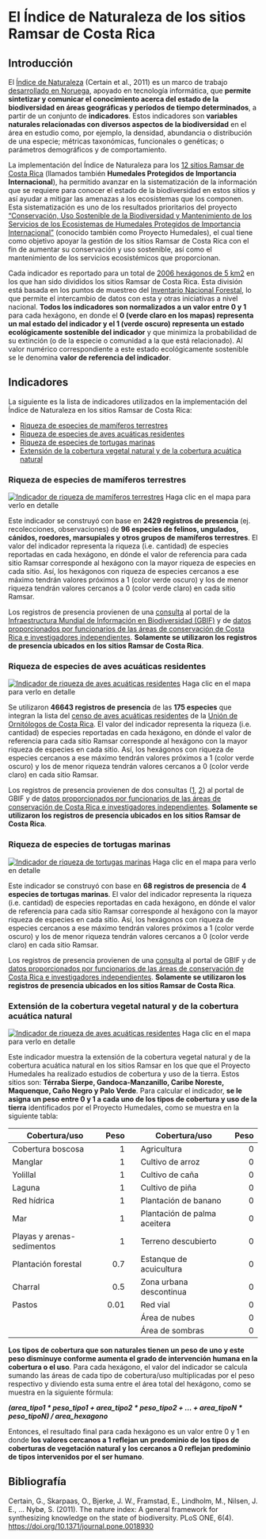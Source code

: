 # El Índice de Naturaleza de los sitios Ramsar de Costa Rica

## Introducción

El [Índice de Naturaleza](http://journals.plos.org/plosone/article?id=10.1371/journal.pone.0018930) (Certain et al., 2011) es un marco de trabajo [desarrollado en Noruega](http://www.nina.no/english/Environmental-monitoring/The-Norwegian-Nature-Index), apoyado en tecnología informática, que **permite sintetizar y comunicar el conocimiento acerca del estado de la biodiversidad en áreas geográficas y períodos de tiempo determinados**, a partir de un conjunto de **indicadores**. Estos indicadores son **variables naturales relacionadas con diversos aspectos de la biodiversidad** en el área en estudio como, por ejemplo, la densidad, abundancia o distribución de una especie; métricas taxonómicas, funcionales o genéticas; o parámetros demográficos y de comportamiento.

La implementación del Índice de Naturaleza para los [12 sitios Ramsar de Costa Rica](https://www.ramsar.org/es/humedal/costa-rica) (llamados también **Humedales Protegidos de Importancia Internacional**), ha permitido avanzar en la sistematización de la información que se requiere para conocer el estado de la biodiversidad en estos sitios y así ayudar a mitigar las amenazas a los ecosistemas que los componen. Esta sistematización es uno de los resultados prioritarios del proyecto [“Conservación, Uso Sostenible de la Biodiversidad y Mantenimiento de los Servicios de los Ecosistemas de Humedales Protegidos de Importancia Internacional”](http://www.proyectohumedalescr.info/) (conocido también como Proyecto Humedales), el cual tiene como objetivo apoyar la gestión de los sitios Ramsar de Costa Rica con el fin de aumentar su conservación y uso sostenible, así como el mantenimiento de los servicios ecosistémicos que proporcionan.

Cada indicador es reportado para un total de [2006 hexágonos de 5 km2](https://inhumedalescr.carto.com/builder/d507a6aa-5ae7-441e-b921-ab880fde01e3/embed) en los que han sido divididos los sitios Ramsar de Costa Rica. Esta división está basada en los puntos de muestreo del [Inventario Nacional Forestal](http://www.sirefor.go.cr/?p=1170), lo que permite el intercambio de datos con esta y otras iniciativas a nivel nacional. **Todos los indicadores son normalizados a un valor entre 0 y 1** para cada hexágono, en donde el **0 (verde claro en los mapas) representa un mal estado del indicador y el 1 (verde oscuro) representa un estado ecológicamente sostenible del indicador** y que minimiza la probabilidad de su extinción (o de la especie o comunidad a la que está relacionado). Al valor numérico correspondiente a este estado ecológicamente sostenible se le denomina **valor de referencia del indicador**.

## Indicadores

La siguiente es la lista de indicadores utilizados en la implementación del Índice de Naturaleza en los sitios Ramsar de Costa Rica:

* [Riqueza de especies de mamíferos terrestres](#riqueza-de-especies-de-mam%C3%ADferos-terrestres)
* [Riqueza de especies de aves acuáticas residentes](#riqueza-de-especies-de-aves-acu%C3%A1ticas-residentes)
* [Riqueza de especies de tortugas marinas](#riqueza-de-especies-de-tortugas-marinas)
* [Extensión de la cobertura vegetal natural y de la cobertura acuática natural](#extensi%C3%B3n-de-la-cobertura-vegetal-natural-y-de-la-cobertura-acu%C3%A1tica-natural)

### Riqueza de especies de mamíferos terrestres
[![Indicador de riqueza de mamíferos terrestres](img/in-indicador-mamiferos.png)](https://inhumedalescr.carto.com/builder/c0e33a3d-a42a-4e2f-a770-75742144dad8/embed "Haga clic en el mapa para verlo en detalle")
Haga clic en el mapa para verlo en detalle

Este indicador se construyó con base en **2429 registros de presencia** (ej. recolecciones, observaciones) de **96 especies de felinos, ungulados, cánidos, roedores, marsupiales y otros grupos de mamíferos terrestres**. El valor del indicador representa la riqueza (i.e. cantidad) de especies reportadas en cada hexágono, en dónde el valor de referencia para cada sitio Ramsar corresponde al hexágono con la mayor riqueza de especies en cada sitio. Así, los hexágonos con riqueza de especies cercanos a ese máximo tendrán valores próximos a 1 (color verde oscuro) y los de menor riqueza tendrán valores cercanos a 0 (color verde claro) en cada sitio Ramsar.

Los registros de presencia provienen de una [consulta](https://www.gbif.org/occurrence/download/0001416-171113114016250) al portal de la [Infraestructura Mundial de Información en Biodiversidad (GBIF)](https://www.gbif.org/) y de [datos proporcionados por funcionarios de las áreas de conservación de Costa Rica e investigadores independientes](data/Datos_IN_Mamiferos_terrestres.xlsx). **Solamente se utilizaron los registros de presencia ubicados en los sitios Ramsar de Costa Rica**.

### Riqueza de especies de aves acuáticas residentes
[![Indicador de riqueza de aves acuáticas residentes](img/in-indicador-aves.png)](https://inhumedalescr.carto.com/builder/63bf6074-f6b1-4215-bccb-034853324d5a/embed "Haga clic en el mapa para verlo en detalle")
Haga clic en el mapa para verlo en detalle

Se utilizaron **46643 registros de presencia** de las **175 especies** que integran la lista del [censo de aves acuáticas residentes](http://uniondeornitologos.com/?p=10926) de la [Unión de Ornitólogos de Costa Rica](http://uniondeornitologos.com/). El valor del indicador representa la riqueza (i.e. cantidad) de especies reportadas en cada hexágono, en dónde el valor de referencia para cada sitio Ramsar corresponde al hexágono con la mayor riqueza de especies en cada sitio. Así, los hexágonos con riqueza de especies cercanos a ese máximo tendrán valores próximos a 1 (color verde oscuro) y los de menor riqueza tendrán valores cercanos a 0 (color verde claro) en cada sitio Ramsar.

Los registros de presencia provienen de dos consultas ([1](https://www.gbif.org/occurrence/download/0005313-171113114016250), [2](https://www.gbif.org/occurrence/download/0005314-171113114016250)) al portal de GBIF y de [datos proporcionados por funcionarios de las áreas de conservación de Costa Rica e investigadores independientes](data/Datos_IN_Aves_acuaticas.xlsx). **Solamente se utilizaron los registros de presencia ubicados en los sitios Ramsar de Costa Rica**.

### Riqueza de especies de tortugas marinas
[![Indicador de riqueza de tortugas marinas](img/in-indicador-tortugas.png)](https://inhumedalescr.carto.com/builder/5e2e5bf0-a62e-4067-93cf-52366669e188/embed "Haga clic en el mapa para verlo en detalle")
Haga clic en el mapa para verlo en detalle

Este indicador se construyó con base en **68 registros de presencia** de **4 especies de tortugas marinas**. El valor del indicador representa la riqueza (i.e. cantidad) de especies reportadas en cada hexágono, en dónde el valor de referencia para cada sitio Ramsar corresponde al hexágono con la mayor riqueza de especies en cada sitio. Así, los hexágonos con riqueza de especies cercanos a ese máximo tendrán valores próximos a 1 (color verde oscuro) y los de menor riqueza tendrán valores cercanos a 0 (color verde claro) en cada sitio Ramsar.

Los registros de presencia provienen de una [consulta](https://www.gbif.org/occurrence/download/0001073-171124123535762) al portal de GBIF y de [datos proporcionados por funcionarios de las áreas de conservación de Costa Rica e investigadores independientes](data/Datos_IN_Tortugas_marinas.xlsx). **Solamente se utilizaron los registros de presencia ubicados en los sitios Ramsar de Costa Rica**.

### Extensión de la cobertura vegetal natural y de la cobertura acuática natural
[![Indicador de riqueza de aves acuáticas residentes](img/in-indicador-cobertura.png)](https://mfvargas.carto.com/builder/384b1e8e-05d8-471f-8c82-830697fd3503/embed "Haga clic en el mapa para verlo en detalle")
Haga clic en el mapa para verlo en detalle

Este indicador muestra la extensión de la cobertura vegetal natural y de la cobertura acuática natural en los sitios Ramsar en los que que el Proyecto Humedales ha realizado estudios de cobertura y uso de la tierra. Estos sitios son: **Térraba Sierpe, Gandoca-Manzanillo, Caribe Noreste, Maquenque, Caño Negro y Palo Verde**. Para calcular el indicador, **se le asigna un peso entre 0 y 1 a cada uno de los tipos de cobertura y uso de la tierra** identificados por el Proyecto Humedales, como se muestra en la siguiente tabla:

| Cobertura/uso              | Peso |   | Cobertura/uso                | Peso |
| -------------------------- | ----:| - | ---------------------------- | ----:|
| Cobertura boscosa          | 1    |   | Agricultura                  | 0    |
| Manglar                    | 1    |   | Cultivo de arroz             | 0    |
| Yolillal                   | 1    |   | Cultivo de caña              | 0    |
| Laguna                     | 1    |   | Cultivo de piña              | 0    |
| Red hídrica                | 1    |   | Plantación de banano         | 0    |
| Mar                        | 1    |   | Plantación de palma aceitera | 0    |
| Playas y arenas-sedimentos | 1    |   | Terreno descubierto          | 0    |
| Plantación forestal        | 0.7  |   | Estanque de acuicultura      | 0    |
| Charral                    | 0.5  |   | Zona urbana descontinua      | 0    |
| Pastos                     | 0.01 |   | Red vial                     | 0    |
|                            |      |   | Área de nubes                | 0    |
|                            |      |   | Área de sombras              | 0    |

**Los tipos de cobertura que son naturales tienen un peso de uno y este peso disminuye conforme aumenta el grado de intervención humana en la cobertura o el uso**. Para cada hexágono, el valor del indicador se calcula sumando las áreas de cada tipo de cobertura/uso multiplicadas por el peso respectivo y diviendo esta suma entre el área total del hexágono, como se muestra en la siguiente fórmula:

**_(area_tipo1 * peso_tipo1 + area_tipo2 * peso_tipo2 + ... + area_tipoN * peso_tipoN) / area_hexagono_**

Entonces, el resultado final para cada hexágono es un valor entre 0 y 1 en donde **los valores cercanos a 1 reflejan un predominio de los tipos de coberturas de vegetación natural y los cercanos a 0 reflejan predominio de tipos intervenidos por el ser humano**.

## Bibliografía

Certain, G., Skarpaas, O., Bjerke, J. W., Framstad, E., Lindholm, M., Nilsen, J. E., … Nybø, S. (2011). The nature index: A general framework for synthesizing knowledge on the state of biodiversity. PLoS ONE, 6(4). https://doi.org/10.1371/journal.pone.0018930
